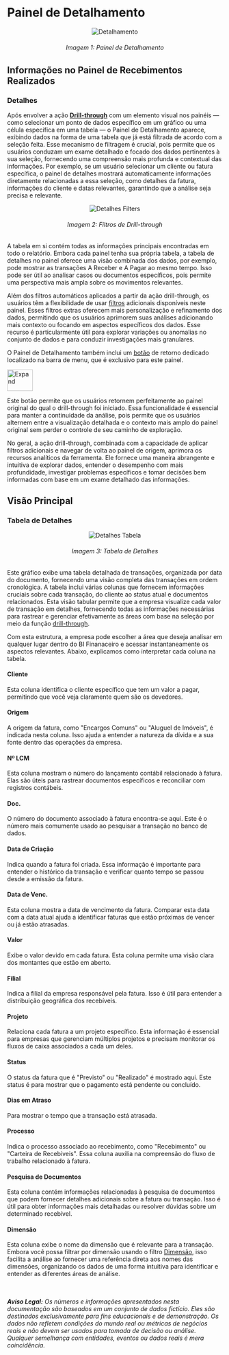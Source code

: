 # Painel de Detalhamento

<p><div align="center">
  <img src="../../assets/flux_detail_page1.png" alt="Detalhamento">
  <h6>Imagem 1: Painel de Detalhamento</h6>
</div></p>

## Informações no Painel de Recebimentos Realizados

### Detalhes

Após envolver a ação **[Drill-through](https://idea-technology-it.github.io/docs-idea/financeiro/intro/#drill-through)** com um elemento visual nos painéis — como selecionar um ponto de dados específico em um gráfico ou uma célula específica em uma tabela — o Painel de Detalhamento aparece, exibindo dados na forma de uma tabela que já está filtrada de acordo com a seleção feita. Esse mecanismo de filtragem é crucial, pois permite que os usuários conduzam um exame detalhado e focado dos dados pertinentes à sua seleção, fornecendo uma compreensão mais profunda e contextual das informações. Por exemplo, se um usuário selecionar um cliente ou fatura específica, o painel de detalhes mostrará automaticamente informações diretamente relacionadas a essa seleção, como detalhes da fatura, informações do cliente e datas relevantes, garantindo que a análise seja precisa e relevante.

<p><div align="center">
  <img src="../../assets/flux_detail_filters.png" alt="Detalhes Filters">
  <h6>Imagem 2: Filtros de Drill-through</h6>
</div></p>

A tabela em si contém todas as informações principais encontradas em todo o relatório. Embora cada painel tenha sua própria tabela, a tabela de detalhes no painel oferece uma visão combinada dos dados, por exemplo, pode mostrar as transações A Receber e A Pagar ao mesmo tempo. Isso pode ser útil ao analisar casos ou documentos específicos, pois permite uma perspectiva mais ampla sobre os movimentos relevantes.

Além dos filtros automáticos aplicados a partir da ação drill-through, os usuários têm a flexibilidade de usar [filtros](https://idea-technology-it.github.io/docs-idea/financeiro/intro/#filtros) adicionais disponíveis neste painel. Esses filtros extras oferecem mais personalização e refinamento dos dados, permitindo que os usuários aprimorem suas análises adicionando mais contexto ou focando em aspectos específicos dos dados. Esse recurso é particularmente útil para explorar variações ou anomalias no conjunto de dados e para conduzir investigações mais granulares.

O Painel de Detalhamento também inclui um [botão](https://idea-technology-it.github.io/docs-idea/financeiro/intro/#botao-voltar) de retorno dedicado localizado na barra de menu, que é exclusivo para este painel.
<p><img src="../../assets/flux_menu_return.png" alt="Expand" style="vertical-align: middle; width: 60px; height: 50px;"></p>
Este botão permite que os usuários retornem perfeitamente ao painel original do qual o drill-through foi iniciado. Essa funcionalidade é essencial para manter a continuidade da análise, pois permite que os usuários alternem entre a visualização detalhada e o contexto mais amplo do painel original sem perder o controle de seu caminho de exploração.

No geral, a ação drill-through, combinada com a capacidade de aplicar filtros adicionais e navegar de volta ao painel de origem, aprimora os recursos analíticos da ferramenta. Ele fornece uma maneira abrangente e intuitiva de explorar dados, entender o desempenho com mais profundidade, investigar problemas específicos e tomar decisões bem informadas com base em um exame detalhado das informações.

## Visão Principal

### Tabela de Detalhes

<p><div align="center">
  <img src="../../assets/flux_detail_table.png" alt="Detalhes Tabela">
  <h6>Imagem 3: Tabela de Detalhes</h6>
</div></p>

Este gráfico exibe uma tabela detalhada de transações, organizada por data do documento, fornecendo uma visão completa das transações em ordem cronológica. A tabela inclui várias colunas que fornecem informações cruciais sobre cada transação, do cliente ao status atual e documentos relacionados. Esta visão tabular permite que a empresa visualize cada valor de transação em detalhes, fornecendo todas as informações necessárias para rastrear e gerenciar efetivamente as áreas com base na seleção por meio da função [drill-through](https://idea-technology-it.github.io/docs-idea/financeiro/detalhamento/#drill-through).

Com esta estrutura, a empresa pode escolher a área que deseja analisar em qualquer lugar dentro do BI Finanaceiro e acessar instantaneamente os aspectos relevantes. Abaixo, explicamos como interpretar cada coluna na tabela.

#### Cliente
Esta coluna identifica o cliente específico que tem um valor a pagar, permitindo que você veja claramente quem são os devedores.
#### Origem
A origem da fatura, como "Encargos Comuns" ou "Aluguel de Imóveis", é indicada nesta coluna. Isso ajuda a entender a natureza da dívida e a sua fonte dentro das operações da empresa.
#### Nº LCM
Esta coluna mostram o número do lançamento contábil relacionado à fatura. Elas são úteis para rastrear documentos específicos e reconciliar com registros contábeis.
#### Doc.
O número do documento associado à fatura encontra-se aqui. Este é o número mais comumente usado ao pesquisar a transação no banco de dados.
#### Data de Criação
Indica quando a fatura foi criada. Essa informação é importante para entender o histórico da transação e verificar quanto tempo se passou desde a emissão da fatura.
#### Data de Venc.
Esta coluna mostra a data de vencimento da fatura. Comparar esta data com a data atual ajuda a identificar faturas que estão próximas de vencer ou já estão atrasadas.
#### Valor
Exibe o valor devido em cada fatura. Esta coluna permite uma visão clara dos montantes que estão em aberto.
#### Filial
Indica a filial da empresa responsável pela fatura. Isso é útil para entender a distribuição geográfica dos recebíveis.
#### Projeto
Relaciona cada fatura a um projeto específico. Esta informação é essencial para empresas que gerenciam múltiplos projetos e precisam monitorar os fluxos de caixa associados a cada um deles.
#### Status
O status da fatura que é "Previsto" ou "Realizado" é mostrado aqui. Este status é para mostrar que o pagamento está pendente ou concluído.
#### Dias em Atraso
Para mostrar o tempo que a transação está atrasada.
#### Processo
Indica o processo associado ao recebimento, como "Recebimento" ou "Carteira de Recebíveis". Essa coluna auxilia na compreensão do fluxo de trabalho relacionado à fatura.
#### Pesquisa de Documentos
Esta coluna contém informações relacionadas à pesquisa de documentos que podem fornecer detalhes adicionais sobre a fatura ou transação. Isso é útil para obter informações mais detalhadas ou resolver dúvidas sobre um determinado recebível.
#### Dimensão
Esta coluna exibe o nome da dimensão que é relevante para a transação. Embora você possa filtrar por dimensão usando o filtro [Dimensão](https://idea-technology-it.github.io/docs-idea/financeiro/intro/#dimensao), isso facilita a análise ao fornecer uma referência direta aos nomes das dimensões, organizando os dados de uma forma intuitiva para identificar e entender as diferentes áreas de análise.


<br><br>
***Aviso Legal:** Os números e informações apresentados nesta documentação são baseados em um conjunto de dados fictício. Eles são destinados exclusivamente para fins educacionais e de demonstração. Os dados não refletem condições do mundo real ou métricas de negócios reais e não devem ser usados ​​para tomada de decisão ou análise. Qualquer semelhança com entidades, eventos ou dados reais é mera coincidência.*
